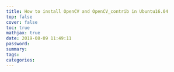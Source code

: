 ```yaml
---
title: How to install OpenCV and OpenCV_contrib in Ubuntu16.04
top: false
cover: false
toc: true
mathjax: true
date: 2019-08-09 11:49:11
password:
summary:
tags:
categories:
---
```

